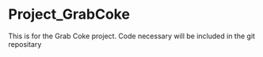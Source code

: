 # Project_GrabCoke
This is for the Grab Coke project.
Code necessary will be included in the git repositary
